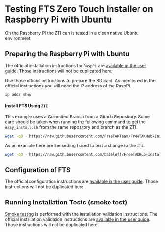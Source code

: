 
# Testing FTS Zero Touch Installer on Raspberry Pi with Ubuntu 

On the Raspberry Pi the ZTI can is tested in a clean native Ubuntu environment.

## Preparing the Raspberry Pi with Ubuntu

The official installation instructions for `RaspPi` are
[available in the user guide](https://freetakteem.github.io/FreeTAKServer-User-Docs/Installation/RaspberryPi/Installation/).
Those instructions will not be duplicated here.

Use those official instructions to prepare the SD card.
As mentioned in the official instructions you will need the IP address of the RaspPi.

```bash
ip addr show
````

#### Install FTS Using `ZTI`

This example uses a Commited Branch from a Github Repository.
Some care should be taken when running the following command 
to get the `easy_install.sh` from the same repository and branch as the ZTI.

```bash
wget -qO - https://raw.githubusercontent.com/FreeTAKTeam/FreeTAKHub-Installation/main/scripts/easy_install.sh | sudo bash -s -- --verbose --repo https://github.com/FreeTAKTeam/FreeTAKHub-Installation.git --branch main --ip-addr 127.0.0.1 
```

As an example here are the setting I used to test a change to the `ZTI`.
```bash
wget -qO - https://raw.githubusercontent.com/babeloff/FreeTAKHub-Installation/main/scripts/easy_install.sh | sudo bash -s -- --verbose --repo https://github.com/babeloff/FreeTAKHub-Installation.git --branch main --ip-addr 10.2.118.115 
```


## Configuration of FTS

The official configuration instructions are
[available in the user guide](https://freetakteam.github.io/FreeTAKServer-User-Docs/Installation/Operation/).
Those instructions will not be duplicated here.

## Running Installation Tests (smoke test)

[Smoke testing](https://en.wikipedia.org/wiki/Smoke_testing_(software))
is performed with the installation validation instructions.
The official installation validation instructions are
[available in the user guide](https://freetakteam.github.io/FreeTAKServer-User-Docs/Installation/Troubleshooting/InstallationCheck/).
Those instructions will not be duplicated here.
